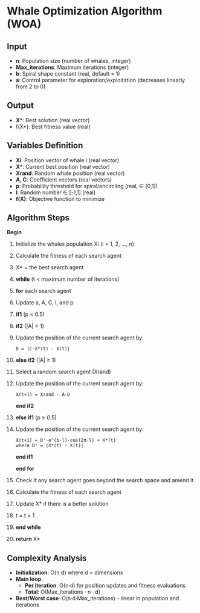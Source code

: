 # Whale Optimization Algorithm (WOA)

## Input

- **n**: Population size (number of whales, integer)
- **Max_iterations**: Maximum iterations (integer)
- **b**: Spiral shape constant (real, default = 1)
- **a**: Control parameter for exploration/exploitation (decreases linearly from 2 to 0)

## Output

- **X***: Best solution (real vector)
- f(X*): Best fitness value (real)

## Variables Definition

- **Xi**: Position vector of whale i (real vector)
- **X***: Current best position (real vector)
- **Xrand**: Random whale position (real vector)
- **A, C**: Coefficient vectors (real vectors)
- **p**: Probability threshold for spiral/encircling (real, ∈ [0,1])
- **l**: Random number ∈ [-1,1] (real)
- **f(X)**: Objective function to minimize

## Algorithm Steps

**Begin**

1. Initialize the whales population Xi (i = 1, 2, ..., n)
2. Calculate the fitness of each search agent
3. X* = the best search agent
4. **while** (t < maximum number of iterations)
5. **for** each search agent
6. Update a, A, C, l, and p
7. **if1** (p < 0.5)
8. **if2** (|A| < 1)
9. Update the position of the current search agent by:
   ```
   D = |C·X*(t) - X(t)|
   ```
10. **else if2** (|A| ≥ 1)
11. Select a random search agent (Xrand)
12. Update the position of the current search agent by:
    ```
    X(t+1) = Xrand - A·D
    ```
    **end if2**
13. **else if1** (p ≥ 0.5)
14. Update the position of the current search agent by:
    ```
    X(t+1) = D'·e^(b·l)·cos(2π·l) + X*(t)
    where D' = |X*(t) - X(t)|
    ```
    **end if1**
    
    **end for**
15. Check if any search agent goes beyond the search space and amend it
16. Calculate the fitness of each search agent
17. Update X* if there is a better solution
18. t = t + 1
19. **end while**
20. **return** X*

## Complexity Analysis

- **Initialization**: O(n·d) where d = dimensions
- **Main loop**:
  - **Per iteration**: O(n·d) for position updates and fitness evaluations
  - **Total**: O(Max_iterations · n · d)
- **Best/Worst case**: O(n·d·Max_iterations) - linear in population and iterations